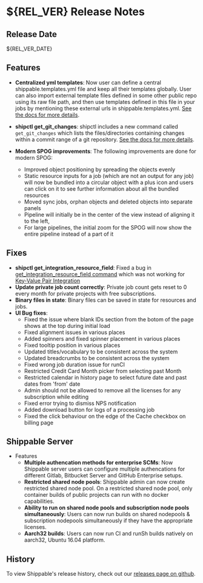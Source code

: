 # ${REL_VER} Release Notes

## Release Date
${REL_VER_DATE}

## Features
  - **Centralized yml templates**: Now user can define a central shippable.templates.yml file and keep all their templates globally. User can also  import external template files defined in some other public repo using its raw file path, and then use templates defined in this file in your jobs by mentioning these external urls in shippable.templates.yml. [See the docs for more details](http://docs.shippable.com/platform/workflow/job/runsh/#yml-templates).
  - **shipctl get_git_changes**: shipctl includes a new command called `get_git_changes` which lists the files/directories containing changes within a commit range of a git repository. [See the docs for more details](http://docs.shippable.com/platform/tutorial/workflow/using-shipctl/#get_git_changes).

  - **Modern SPOG improvements**: The following improvements are done for modern SPOG:
      - Improved object positioning by spreading the objects evenly
      - Static resource inputs for a job (which are not an output for any job) will now be bundled into a circular object with a plus icon and users can click on it to see further information about all the bundled resources
      - Moved sync jobs, orphan objects and deleted objects into separate panels
      - Pipeline will initially be in the center of the view instead of aligning it to the left,
      - For large pipelines, the initial zoom for the SPOG will now show the entire pipeline instead of a part of it

## Fixes
  - **shipctl get_integration_resource_field**: Fixed a bug in [get_integration_resource_field command](http://docs.shippable.com/platform/tutorial/workflow/using-shipctl/#get_integration_resource_field) which was not working for [Key-Value Pair Integration](http://docs.shippable.com/platform/integration/key-value/#key-value-pair-integration)
  - **Update private job count correctly**: Private job count gets reset to 0 every month for private projects with free subscriptions.
  - **Binary files in state**: Binary files can be saved in state for resources and jobs.
  - **UI Bug fixes**:
      - Fixed the issue where blank IDs section from the botom of the page shows at the top during initial load
      - Fixed alignment issues in various places
      - Added spinners and fixed spinner placement in various places
      - Fixed tooltip position in various places
      - Updated titles/vocabulary to be consistent across the system
      - Updated breadcrumbs to be consistent across the system
      - Fixed wrong job duration issue for runCI
      - Restricted Credit Card Month picker from selecting past Month
      - Restricted calendar in history page to select future date and past dates from 'from' date
      - Admin should not be allowed to remove all the licenses for any subscription while editing
      - Fixed error trying to dismiss NPS notification
      - Added download button for logs of a processing job
      - Fixed the click behaviour on the edge of the Cache checkbox on billing page

## Shippable Server

  - Features
      - **Multiple authencation methods for enterprise SCMs**: Now Shippable server users can configure multiple authencations for different Gitlab, Bitbucket Server and GitHub Enterprise setups.
      - **Restricted shared node pools**: Shippable admin can now create restricted shared node pool. On a restricted shared node pool, only container builds of public projects can run with no docker capabilities.
      - **Ability to run on shared node pools and subscription node pools simultaneously**: Users can now run builds on shared nodepools & subscription nodepools simultaneously if they have the appropriate licenses.
      - **Aarch32 builds**:  Users can now run CI and runSh builds natively on aarch32, Ubuntu 16.04 platform.

## History

To view Shippable's release history, check out our [releases page on github](https://github.com/Shippable/admiral/releases).
